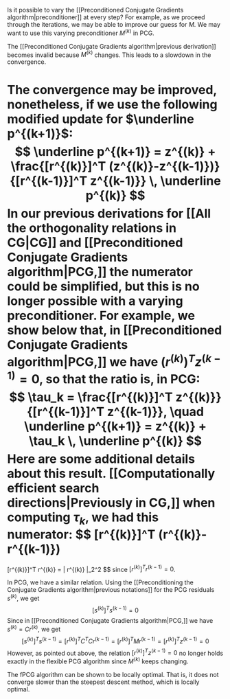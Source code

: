 Is it possible to vary the [[Preconditioned Conjugate Gradients algorithm|preconditioner]] at every step? For example, as we proceed through the iterations, we may be able to improve our guess for $M$. We may want to use this varying preconditioner $M^{(k)}$ in PCG.

The [[Preconditioned Conjugate Gradients algorithm|previous derivation]] becomes invalid because $M^{(k)}$ changes. This leads to a slowdown in the convergence.

The convergence may be improved, nonetheless, if we use the following modified update for $\underline p^{(k+1)}$:
$$
  \underline p^{(k+1)} = z^{(k)} + \frac{[r^{(k)}]^T (z^{(k)}-z^{(k-1)})}{[r^{(k-1)}]^T z^{(k-1)}} \, \underline p^{(k)}
$$
In our previous derivations for [[All the orthogonality relations in CG|CG]] and [[Preconditioned Conjugate Gradients algorithm|PCG,]] the numerator could be simplified, but this is no longer possible with a varying preconditioner. For example, we show below that, in [[Preconditioned Conjugate Gradients algorithm|PCG,]] we have $(r^{(k)})^T z^{(k-1)} = 0,$ so that the ratio is, in PCG:
$$
\tau_k = \frac{[r^{(k)}]^T z^{(k)}}{[r^{(k-1)}]^T z^{(k-1)}}, \quad
\underline p^{(k+1)} = z^{(k)} + \tau_k \, \underline p^{(k)}
$$
Here are some additional details about this result. [[Computationally efficient search directions|Previously in CG,]] when computing $\tau_k,$ we had this numerator:
$$
[r^{(k)}]^T (r^{(k)}-r^{(k-1)})
=
[r^{(k)}]^T r^{(k)}
= \| r^{(k)} \|_2^2
$$
since $[r^{(k)}]^T r^{(k-1)} = 0$.

In PCG, we have a similar relation. Using the [[Preconditioning the Conjugate Gradients algorithm|previous notations]] for the PCG residuals $s^{(k)},$ we get
$$
[s^{(k)}]^T s^{(k-1)} = 0
$$
Since in [[Preconditioned Conjugate Gradients algorithm|PCG,]] we have $s^{(k)} = C r^{(k)}$, we get
$$
[s^{(k)}]^T s^{(k-1)} = [r^{(k)}]^T C^TC r^{(k-1)} = [r^{(k)}]^T M r^{(k-1)} = [r^{(k)}]^T z^{(k-1)} = 0
$$
However, as pointed out above, the relation $[r^{(k)}]^T z^{(k-1)} = 0$ no longer holds exactly in the flexible PCG algorithm since $M^{(k)}$ keeps changing.

The fPCG algorithm can be shown to be locally optimal. That is, it does not converge slower than the steepest descent method, which is locally optimal.